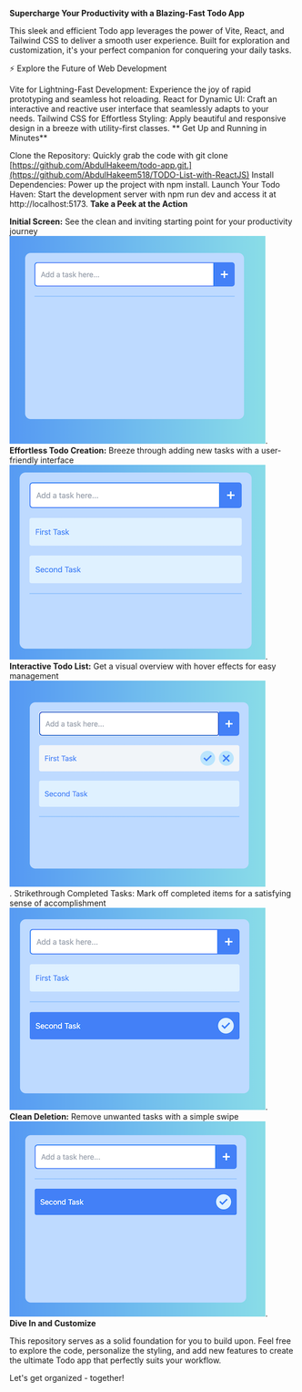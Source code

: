 **Supercharge Your Productivity with a Blazing-Fast Todo App**

This sleek and efficient Todo app leverages the power of Vite, React, and Tailwind CSS to deliver a smooth user experience. Built for exploration and customization, it's your perfect companion for conquering your daily tasks.

⚡️ Explore the Future of Web Development

Vite for Lightning-Fast Development: Experience the joy of rapid prototyping and seamless hot reloading.
React for Dynamic UI: Craft an interactive and reactive user interface that seamlessly adapts to your needs.
Tailwind CSS for Effortless Styling: Apply beautiful and responsive design in a breeze with utility-first classes.
** Get Up and Running in Minutes**

Clone the Repository: Quickly grab the code with git clone [https://github.com/AbdulHakeem/todo-app.git.](https://github.com/AbdulHakeem518/TODO-List-with-ReactJS)
Install Dependencies: Power up the project with npm install.
Launch Your Todo Haven: Start the development server with npm run dev and access it at http://localhost:5173.
**Take a Peek at the Action**

**Initial Screen:** See the clean and inviting starting point for your productivity journey<br> ![Screenshot](images/1.png).<br>
**Effortless Todo Creation:** Breeze through adding new tasks with a user-friendly interface<br> ![Screenshot](images/2.png). <br>
**Interactive Todo List:** Get a visual overview with hover effects for easy management <br>![Screenshot](images/3.png)<br>
.
Strikethrough Completed Tasks: Mark off completed items for a satisfying sense of accomplishment <br>![Screenshot](images/4.png).<br>
**Clean Deletion:** Remove unwanted tasks with a simple swipe<br> ![Screenshot](images/5.png).<br>
**Dive In and Customize**

This repository serves as a solid foundation for you to build upon. Feel free to explore the code, personalize the styling, and add new features to create the ultimate Todo app that perfectly suits your workflow.

Let's get organized - together!
